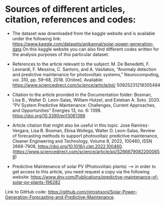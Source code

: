 # Sources of different articles, citation, references and codes:


* The dataset was downloaded from the kaggle website and is available under the following link:
https://www.kaggle.com/datasets/anikannal/solar-power-generation-data
On this kaggle website you can also find different codes written for the analysis purposes of this particular dataset.

* References to the article relevant to the subject:
M. De Benedetti, F. Leonardi, F. Messina, C. Santoro, and A. Vasilakos, “Anomaly detection and predictive maintenance for photovoltaic systems,” Neurocomputing, vol. 310, pp. 59–68, 2018.
[Online]. Available: https://www.sciencedirect.com/science/article/pii/
S0925231218305484

* Citation to the article provided in the Documentation folder:
Bosman, Lisa B., Walter D. Leon-Salas, William Hutzel, and Esteban A. Soto. 2020. "PV System Predictive Maintenance: Challenges, Current Approaches, and Opportunities" Energies 13, no. 6: 1398. https://doi.org/10.3390/en13061398

* Article citation that might also be useful in this topic:
Jose Ramirez-Vergara, Lisa B. Bosman, Ebisa Wollega, Walter D. Leon-Salas, Review of forecasting methods to support photovoltaic predictive maintenance, Cleaner Engineering and Technology, Volume 8, 2022, 100460, ISSN 2666-7908,
https://doi.org/10.1016/j.clet.2022.100460.
(https://www.sciencedirect.com/science/article/pii/S2666790822000659)

* Predictive Maintenance of solar PV (Photovoltaic plants) --> in order to get access to this article, you need request a copy via the following website: https://www.dnv.com/Publications/predictive-maintenance-of-solar-pv-plants-196282


Link to GitHub code: https://github.com/nimishsoni/Solar-Power-Generation-Forecasting-and-Predictive-Maintenance.